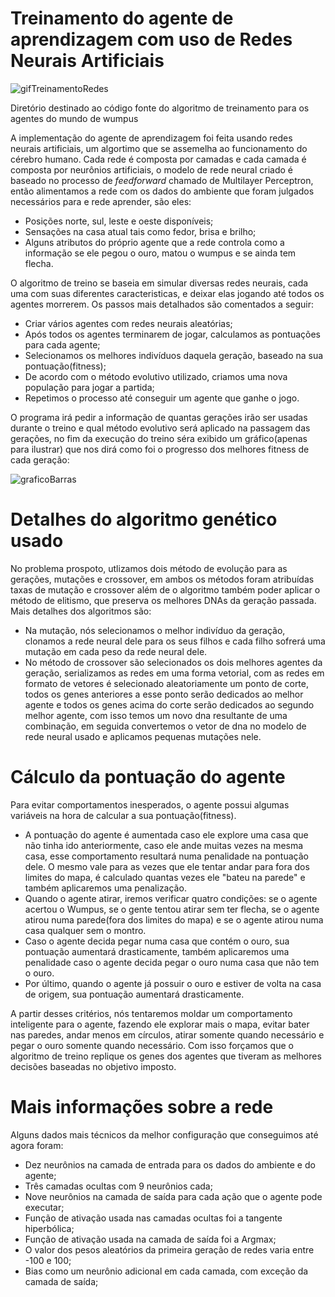 # Treinamento do agente de aprendizagem com uso de Redes Neurais Artificiais

![gifTreinamentoRedes](https://github.com/thag0/Projeto-Wumpus-Inteligencia-Computacional/assets/91092364/83923273-7f41-4aba-901d-ef64dd68a352)

Diretório destinado ao código fonte do algoritmo de treinamento para os agentes do mundo de wumpus

A implementação do agente de aprendizagem foi feita usando redes neurais artificiais, um algortimo que se assemelha ao funcionamento do cérebro humano. Cada rede é composta por camadas e cada camada é composta por neurônios artificiais, o modelo de rede neural criado é baseado no processo de *feedforward* chamado de Multilayer Perceptron, então alimentamos a rede com os dados do ambiente que foram julgados necessários para e rede aprender, são eles:
 - Posições norte, sul, leste e oeste disponíveis;
 - Sensações na casa atual tais como fedor, brisa e brilho;
 - Alguns atributos do próprio agente que a rede controla como a informação se ele pegou o ouro, matou o wumpus e se ainda tem flecha.

O algoritmo de treino se baseia em simular diversas redes neurais, cada uma com suas diferentes caracteristicas, e deixar elas jogando até todos os agentes morrerem. Os passos mais detalhados são comentados a seguir:
- Criar vários agentes com redes neurais aleatórias;
- Após todos os agentes terminarem de jogar, calculamos as pontuações para cada agente;
- Selecionamos os melhores indivíduos daquela geração, baseado na sua pontuação(fitness);
- De acordo com o método evolutivo utilizado, criamos uma nova população para jogar a partida;
- Repetimos o processo até conseguir um agente que ganhe o jogo.

O programa irá pedir a informação de quantas gerações irão ser usadas durante o treino e qual método evolutivo será aplicado na passagem das gerações, no fim da execução do treino séra exibido um gráfico(apenas para ilustrar) que nos dirá como foi o progresso dos melhores fitness de cada geração:

![graficoBarras](https://github.com/thag0/Projeto-Wumpus-Inteligencia-Computacional/assets/91092364/6db4be92-8cc8-406b-9edc-33fe07aedcf1)

# Detalhes do algoritmo genético usado
No problema prospoto, utlizamos dois método de evolução para as gerações, mutações e crossover, em ambos os métodos foram atribuídas taxas de mutação e crossover além de o algoritmo também poder aplicar o método de elitismo, que preserva os melhores DNAs da geração passada. Mais detalhes dos algoritmos são:
 - Na mutação, nós selecionamos o melhor indivíduo da geração, clonamos a rede neural dele para os seus filhos e cada filho sofrerá uma mutação em cada peso da rede neural dele.
 - No método de crossover são selecionados os dois melhores agentes da geração, serializamos as redes em uma forma vetorial, com as redes em formato de vetores é selecionado aleatoriamente um ponto de corte, todos os genes anteriores a esse ponto serão dedicados ao melhor agente e todos os genes acima do corte serão dedicados ao segundo melhor agente, com isso temos um novo dna resultante de uma combinação, em seguida convertemos o vetor de dna no modelo de rede neural usado e aplicamos pequenas mutações nele.

# Cálculo da pontuação do agente
Para evitar comportamentos inesperados, o agente possui algumas variáveis na hora de calcular a sua pontuação(fitness).
- A pontuação do agente é aumentada caso ele explore uma casa que não tinha ido anteriormente, caso ele ande muitas vezes na mesma casa, esse comportamento
  resultará numa penalidade na pontuação dele. O mesmo vale para as vezes que ele tentar andar para fora dos limites do mapa, é calculado quantas vezes ele "bateu
  na parede" e também aplicaremos uma penalização.
- Quando o agente atirar, iremos verificar quatro condições: se o agente acertou o Wumpus, se o gente tentou atirar sem ter flecha, se o agente atirou numa parede(fora
  dos limites do mapa) e se o agente atirou numa casa qualquer sem o montro.
- Caso o agente decida pegar numa casa que contém o ouro, sua pontuação aumentará drasticamente, também aplicaremos uma penalidade caso o agente decida pegar o ouro
  numa casa que não tem o ouro.
- Por último, quando o agente já possuir o ouro e estiver de volta na casa de origem, sua pontuação aumentará drasticamente.

A partir desses critérios, nós tentaremos moldar um comportamento inteligente para o agente, fazendo ele explorar mais o mapa, evitar bater nas paredes, andar menos em círculos, atirar somente quando necessário e pegar o ouro somente quando necessário. Com isso forçamos que o algoritmo de treino replique os genes dos agentes que tiveram as 
melhores decisões baseadas no objetivo imposto.

# Mais informações sobre a rede
Alguns dados mais técnicos da melhor configuração que conseguimos até agora foram:
- Dez neurônios na camada de entrada para os dados do ambiente e do agente;
- Três camadas ocultas com 9 neurônios cada;
- Nove neurônios na camada de saída para cada ação que o agente pode executar;
- Função de ativação usada nas camadas ocultas foi a tangente hiperbólica;
- Função de ativação usada na camada de saída foi a Argmax;
- O valor dos pesos aleatórios da primeira geração de redes varia entre -100 e 100;
- Bias como um neurônio adicional em cada camada, com exceção da camada de saída;
